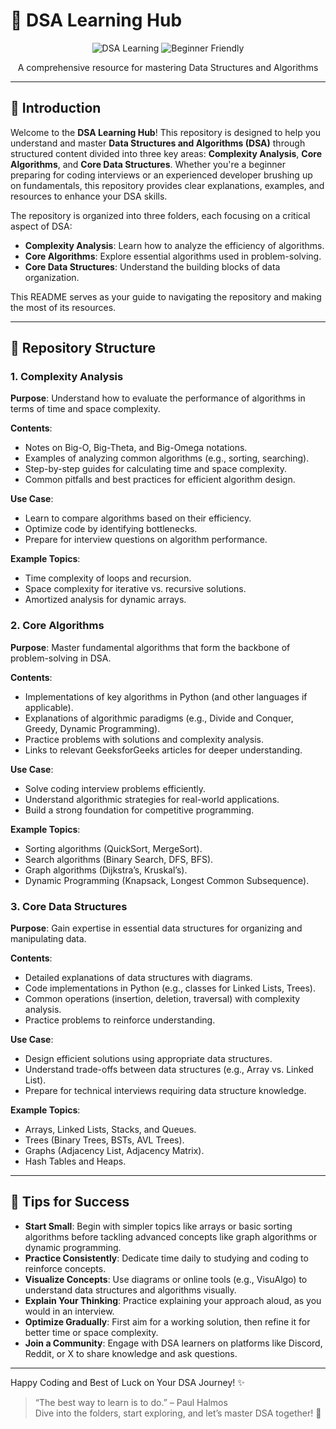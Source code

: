 # 🚀 DSA Learning Hub

<div align="center">
  <img src="https://img.shields.io/badge/DSA-Learning-3776AB?style=for-the-badge&logo=code&logoColor=white" alt="DSA Learning" />
  <img src="https://img.shields.io/badge/Beginner-Friendly-013243?style=for-the-badge&logo=book&logoColor=white" alt="Beginner Friendly" />
</div>
<p align="center">A comprehensive resource for mastering Data Structures and Algorithms</p>

---

## 📖 Introduction

Welcome to the **DSA Learning Hub**! This repository is designed to help you understand and master **Data Structures and Algorithms (DSA)** through structured content divided into three key areas: **Complexity Analysis**, **Core Algorithms**, and **Core Data Structures**. Whether you're a beginner preparing for coding interviews or an experienced developer brushing up on fundamentals, this repository provides clear explanations, examples, and resources to enhance your DSA skills.

The repository is organized into three folders, each focusing on a critical aspect of DSA:

- **Complexity Analysis**: Learn how to analyze the efficiency of algorithms.
- **Core Algorithms**: Explore essential algorithms used in problem-solving.
- **Core Data Structures**: Understand the building blocks of data organization.

This README serves as your guide to navigating the repository and making the most of its resources.

---

## 📂 Repository Structure

### 1. Complexity Analysis
**Purpose**: Understand how to evaluate the performance of algorithms in terms of time and space complexity.

**Contents**:
- Notes on Big-O, Big-Theta, and Big-Omega notations.
- Examples of analyzing common algorithms (e.g., sorting, searching).
- Step-by-step guides for calculating time and space complexity.
- Common pitfalls and best practices for efficient algorithm design.

**Use Case**:
- Learn to compare algorithms based on their efficiency.
- Optimize code by identifying bottlenecks.
- Prepare for interview questions on algorithm performance.

**Example Topics**:
- Time complexity of loops and recursion.
- Space complexity for iterative vs. recursive solutions.
- Amortized analysis for dynamic arrays.

### 2. Core Algorithms
**Purpose**: Master fundamental algorithms that form the backbone of problem-solving in DSA.

**Contents**:
- Implementations of key algorithms in Python (and other languages if applicable).
- Explanations of algorithmic paradigms (e.g., Divide and Conquer, Greedy, Dynamic Programming).
- Practice problems with solutions and complexity analysis.
- Links to relevant GeeksforGeeks articles for deeper understanding.

**Use Case**:
- Solve coding interview problems efficiently.
- Understand algorithmic strategies for real-world applications.
- Build a strong foundation for competitive programming.

**Example Topics**:
- Sorting algorithms (QuickSort, MergeSort).
- Search algorithms (Binary Search, DFS, BFS).
- Graph algorithms (Dijkstra’s, Kruskal’s).
- Dynamic Programming (Knapsack, Longest Common Subsequence).

### 3. Core Data Structures
**Purpose**: Gain expertise in essential data structures for organizing and manipulating data.

**Contents**:
- Detailed explanations of data structures with diagrams.
- Code implementations in Python (e.g., classes for Linked Lists, Trees).
- Common operations (insertion, deletion, traversal) with complexity analysis.
- Practice problems to reinforce understanding.

**Use Case**:
- Design efficient solutions using appropriate data structures.
- Understand trade-offs between data structures (e.g., Array vs. Linked List).
- Prepare for technical interviews requiring data structure knowledge.

**Example Topics**:
- Arrays, Linked Lists, Stacks, and Queues.
- Trees (Binary Trees, BSTs, AVL Trees).
- Graphs (Adjacency List, Adjacency Matrix).
- Hash Tables and Heaps.

---

## 🌟 Tips for Success

- **Start Small**: Begin with simpler topics like arrays or basic sorting algorithms before tackling advanced concepts like graph algorithms or dynamic programming.
- **Practice Consistently**: Dedicate time daily to studying and coding to reinforce concepts.
- **Visualize Concepts**: Use diagrams or online tools (e.g., VisuAlgo) to understand data structures and algorithms visually.
- **Explain Your Thinking**: Practice explaining your approach aloud, as you would in an interview.
- **Optimize Gradually**: First aim for a working solution, then refine it for better time or space complexity.
- **Join a Community**: Engage with DSA learners on platforms like Discord, Reddit, or X to share knowledge and ask questions.

---

Happy Coding and Best of Luck on Your DSA Journey! ✨

> “The best way to learn is to do.” – Paul Halmos  
> Dive into the folders, start exploring, and let’s master DSA together! 🚀